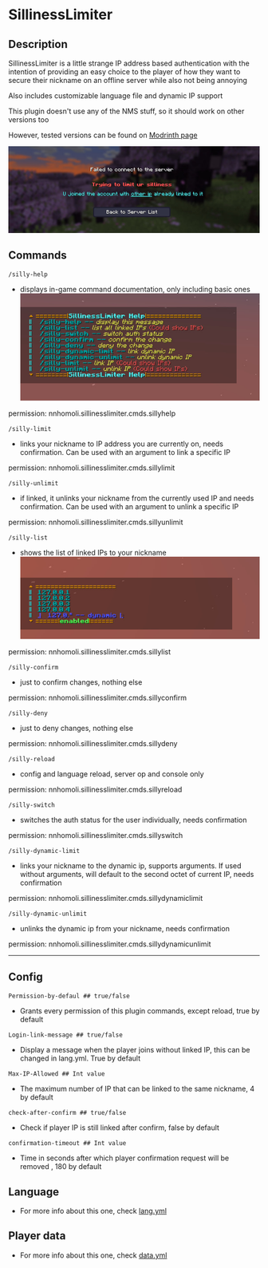 # **SillinessLimiter**

## Description

SillinessLimiter is a little strange IP address based authentication with the intention of providing an easy choice to the player
of how they want to secure their nickname on an offline server while also not being annoying

Also includes customizable language file and dynamic IP support

This plugin doesn't use any of the NMS stuff, so it should work on other versions too

However, tested versions can be found on [Modrinth page](https://modrinth.com/plugin/sillinesslimiter/versions)

![kick-example.jpg](kick-example.jpg)

## Commands
```
/silly-help
```
- displays in-game command documentation, only including basic ones 
![help-example.jpg](help-example.jpg)
  
permission: nnhomoli.sillinesslimiter.cmds.sillyhelp
```
/silly-limit
```
- links your nickname to IP address you are currently on, needs confirmation. Can be used with an argument to link a specific IP

permission: nnhomoli.sillinesslimiter.cmds.sillylimit
```
/silly-unlimit
```
- if linked, it unlinks your nickname from the currently used IP and needs confirmation. Can be used with an argument to unlink a specific IP

permission: nnhomoli.sillinesslimiter.cmds.sillyunlimit
```
/silly-list
```
- shows the list of linked IPs to your nickname
![](list-example.jpg)

permission: nnhomoli.sillinesslimiter.cmds.sillylist
```
/silly-confirm
```
- just to confirm changes, nothing else

permission: nnhomoli.sillinesslimiter.cmds.sillyconfirm
```
/silly-deny
```
- just to deny changes, nothing else

permission: nnhomoli.sillinesslimiter.cmds.sillydeny
```
/silly-reload
```
- config and language reload, server op and console only

permission: nnhomoli.sillinesslimiter.cmds.sillyreload
```
/silly-switch
```
- switches the auth status for the user individually, needs confirmation

permission: nnhomoli.sillinesslimiter.cmds.sillyswitch
```
/silly-dynamic-limit
```
- links your nickname to the dynamic ip, supports arguments. If used without arguments, will default to the second octet of current IP, needs confirmation

permission: nnhomoli.sillinesslimiter.cmds.sillydynamiclimit
```
/silly-dynamic-unlimit
```
- unlinks the dynamic ip from your nickname, needs confirmation 

permission: nnhomoli.sillinesslimiter.cmds.sillydynamicunlimit
___
## **Config**

```
Permission-by-defaul ## true/false
```
- Grants every permission of this plugin commands, except reload, true by default

```
Login-link-message ## true/false
```
- Display a message when the player joins without linked IP, this can be changed in lang.yml. True by default

```
Max-IP-Allowed ## Int value
```
- The maximum number of IP that can be linked to the same nickname, 4 by default

```
check-after-confirm ## true/false
```
- Check if player IP is still linked after confirm, false by default

```
confirmation-timeout ## Int value
```
- Time in seconds after which player confirmation request will be removed , 180 by default

## Language
- For more info about this one, check [lang.yml](src%2Fmain%2Fresources%2Fdefault%2Flang.yml)

## Player data
- For more info about this one, check [data.yml](src%2Fmain%2Fresources%2Fdefault%2Fdata.yml)

